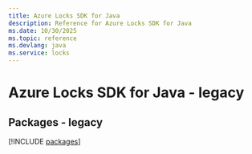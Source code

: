 ```yaml
---
title: Azure Locks SDK for Java
description: Reference for Azure Locks SDK for Java
ms.date: 10/30/2025
ms.topic: reference
ms.devlang: java
ms.service: locks
---
```

# Azure Locks SDK for Java - legacy
## Packages - legacy
[!INCLUDE [packages](locks-index.md)]